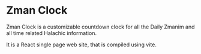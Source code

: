 # Zman Clock

Zman Clock is a customizable countdown clock for all the Daily Zmanim and all time related Halachic information.

It is a React single page web site, that is compiled using vite.
